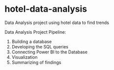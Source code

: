 # hotel-data-analysis
Data Analysis project using hotel data to find trends

Data Analysis Project Pipeline:
1. Building a database
2. Developing the SQL queries
3. Connecting Power BI to the Database
4. Visualization
5. Summarizing of findings
